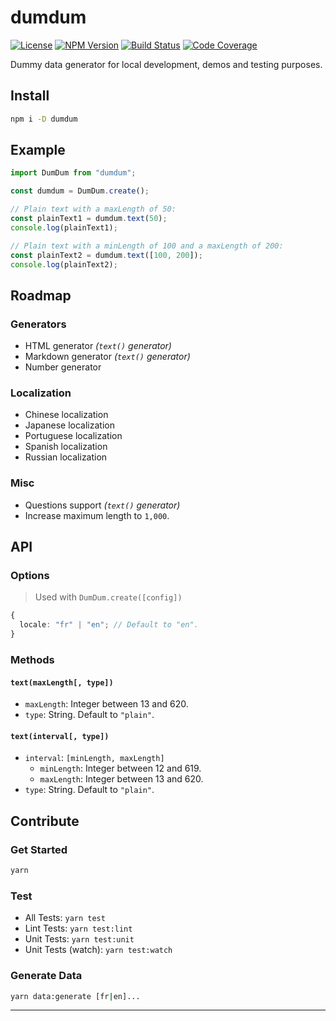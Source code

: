 # dumdum

[![License][img-license]][link-license]
[![NPM Version][img-npm]][link-npm]
[![Build Status][img-travis]][link-travis]
[![Code Coverage][img-coveralls]][link-coveralls]

Dummy data generator for local development, demos and testing purposes.

## Install

```bash
npm i -D dumdum
```

## Example

```js
import DumDum from "dumdum";

const dumdum = DumDum.create();

// Plain text with a maxLength of 50:
const plainText1 = dumdum.text(50);
console.log(plainText1);

// Plain text with a minLength of 100 and a maxLength of 200:
const plainText2 = dumdum.text([100, 200]);
console.log(plainText2);
```

## Roadmap

### Generators

- HTML generator _(`text()` generator)_
- Markdown generator _(`text()` generator)_
- Number generator

### Localization

- Chinese localization
- Japanese localization
- Portuguese localization
- Spanish localization
- Russian localization

### Misc

- Questions support _(`text()` generator)_
- Increase maximum length to `1,000`.

## API

### Options

> Used with `DumDum.create([config])`

```ts
{
  locale: "fr" | "en"; // Default to "en".
}
```

### Methods

#### `text(maxLength[, type])`

- `maxLength`: Integer between 13 and 620.
- `type`: String. Default to `"plain"`.

#### `text(interval[, type])`

- `interval`: `[minLength, maxLength]`
  - `minLength`: Integer between 12 and 619.
  - `maxLength`: Integer between 13 and 620.
- `type`: String. Default to `"plain"`.

## Contribute

### Get Started

```bash
yarn
```

### Test

- All Tests: `yarn test`
- Lint Tests: `yarn test:lint`
- Unit Tests: `yarn test:unit`
- Unit Tests (watch): `yarn test:watch`

### Generate Data

```bash
yarn data:generate [fr|en]...
```

---

[img-coveralls]: https://img.shields.io/coveralls/github/ivangabriele/dumdum/master?style=flat-square
[img-license]: https://img.shields.io/badge/License-MIT-blue?style=flat-square
[img-npm]: https://img.shields.io/npm/v/dumdum?style=flat-square
[img-travis]: https://img.shields.io/travis/com/ivangabriele/dumdum/master?style=flat-square
[link-coveralls]: https://coveralls.io/github/ivangabriele/dumdum
[link-license]: https://github.com/ivangabriele/dumdum/blob/master/LICENSE
[link-npm]: https://www.npmjs.com/package/dumdum
[link-travis]: https://travis-ci.com/ivangabriele/dumdum
